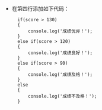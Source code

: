 - 在第四行添加如下代码：

        if(score > 130)
        {
            console.log('成绩优异！');
        }
        else if(score > 120)
        {
            console.log('成绩良好！');
        }
        else if(score > 90)
        {
            console.log('成绩及格！');
        }
        else
        {
            console.log('成绩不及格！');
        }